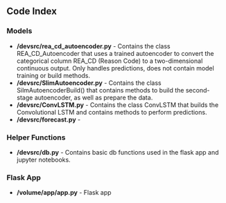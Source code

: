 ## Code Index
### Models
* **/devsrc/rea_cd_autoencoder.py** - Contains the class REA_CD_Autoencoder that uses a trained autoencoder to convert the categorical column REA_CD (Reason Code) to a two-dimensional continuous output. Only handles predictions, does not contain model training or build methods.
* **/devsrc/SlimAutoencoder.py** - Contains the class SilmAutoencoderBuild() that contains methods to build the second-stage autoencoder, as well as prepare the data.
* **/devsrc/ConvLSTM.py** - Contains the class ConvLSTM that builds the Convolutional LSTM and contains methods to perform predictions.
* **/devsrc/forecast.py** - 

### Helper Functions
* **/devsrc/db.py** - Contains basic db functions used in the flask app and jupyter notebooks.

### Flask App
* **/volume/app/app.py** - Flask app